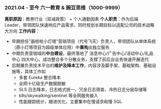 ### 2021.04 - 至今 <span class='bold'>六一教育 & 豌豆思维</span>（1000-9999）

**离职原因**：教育行业（双减政策） + 个人通勤因素
**个人职责**：作为后端 Leader，带领团队快速响应产品需求，同时规划长期目标以适配公司的技术战略大方向
**工作内容**：
- 早期担任"画啦啦小灯塔"营销项目（代号飞天）负责人，带领团队从单体系统（原小灯塔项目为超级单体应用）中**重构**出独立服务
- 中期负责营销域的**中台建设**，最终落地了 消息中心/广告中心/活动中心/礼品中心 四大中心，成功整合多个分散业务，支撑了前后台业务快速开展迭代
- 后期兼负责技术平台的**维护及降本工作**，内容涉及脚手架、基础架构、基础设施等，具体工作如
  - 多套 Eureka 整合降本
  - 全网十亿级生产数据脱敏
  - SLS 日志降本，日志格式统一、冗余日志筛查、冷热日志分层存储等
  - k8s/skywalking/sentinel 等全网服务接入
  - 性能跟踪统计，跟进优化，主要集中在慢请求和慢 SQL
